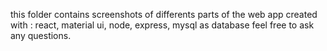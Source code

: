 this folder contains screenshots of differents parts of the web app
created with : react, material ui, node, express, mysql as database
feel free to ask any questions.
 